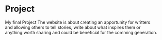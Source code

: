 # Project
My final Project
The website is about  creating an apportunity for writters and allowing others to tell stories, write about what inspires them or anything worth sharing and could be beneficial for the comming generation.